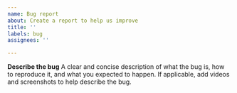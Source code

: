 ```yaml
---
name: Bug report
about: Create a report to help us improve
title: ''
labels: bug
assignees: ''

---
```


**Describe the bug**
A clear and concise description of what the bug is, how to reproduce it, and what you expected to happen. If applicable, add videos and screenshots to help describe the bug.
